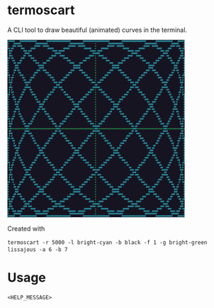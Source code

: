 # termoscart
A CLI tool to draw beautiful (animated) curves in the terminal.

![termoscart](https://raw.githubusercontent.com/kvnglb/termoscart/refs/heads/main/images/termoscart.png)

Created with
```
termoscart -r 5000 -l bright-cyan -b black -f 1 -g bright-green lissajous -a 6 -b 7
```

# Usage
```
<HELP_MESSAGE>
```
